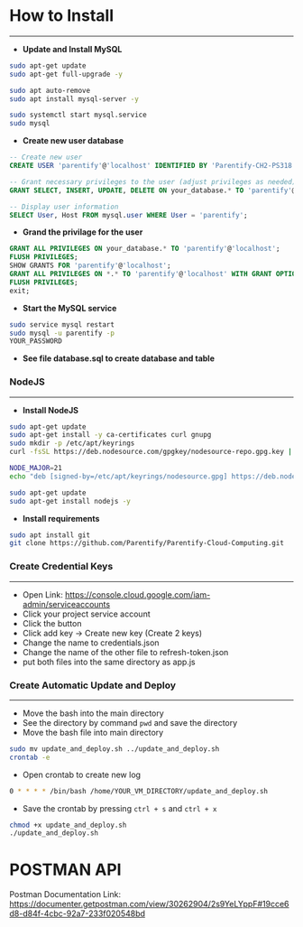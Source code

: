 # How to Install
---
- **Update and Install MySQL**
```bash
sudo apt-get update
sudo apt-get full-upgrade -y
```
```bash
sudo apt auto-remove
sudo apt install mysql-server -y
```
```bash
sudo systemctl start mysql.service
sudo mysql
```

- **Create new user database**
```sql
-- Create new user
CREATE USER 'parentify'@'localhost' IDENTIFIED BY 'Parentify-CH2-PS318';

-- Grant necessary privileges to the user (adjust privileges as needed)
GRANT SELECT, INSERT, UPDATE, DELETE ON your_database.* TO 'parentify'@'localhost';

-- Display user information
SELECT User, Host FROM mysql.user WHERE User = 'parentify';
```

- **Grand the privilage for the user**
```sql
GRANT ALL PRIVILEGES ON your_database.* TO 'parentify'@'localhost';
FLUSH PRIVILEGES;
SHOW GRANTS FOR 'parentify'@'localhost';
GRANT ALL PRIVILEGES ON *.* TO 'parentify'@'localhost' WITH GRANT OPTION;
FLUSH PRIVILEGES;
exit;
```

- **Start the MySQL service**
```bash
sudo service mysql restart
sudo mysql -u parentify -p 
YOUR_PASSWORD
```
- **See file database.sql to create database and table**


### NodeJS
---
- **Install NodeJS**
```bash
sudo apt-get update
sudo apt-get install -y ca-certificates curl gnupg
sudo mkdir -p /etc/apt/keyrings
curl -fsSL https://deb.nodesource.com/gpgkey/nodesource-repo.gpg.key | sudo gpg --dearmor -o /etc/apt/keyrings/nodesource.gpg

NODE_MAJOR=21
echo "deb [signed-by=/etc/apt/keyrings/nodesource.gpg] https://deb.nodesource.com/node_$NODE_MAJOR.x nodistro main" | sudo tee /etc/apt/sources.list.d/nodesource.list

sudo apt-get update
sudo apt-get install nodejs -y
```

- **Install requirements**
```bash
sudo apt install git
git clone https://github.com/Parentify/Parentify-Cloud-Computing.git
```

### Create Credential Keys
---
- Open Link: https://console.cloud.google.com/iam-admin/serviceaccounts
- Click your project service account
- Click the button
- Click add key -> Create new key (Create 2 keys)
- Change the name to credentials.json
- Change the name of the other file to refresh-token.json
- put both files into the same directory as app.js

### Create Automatic Update and Deploy
---
- Move the bash into the main directory
- See the directory by command `pwd` and save the directory
- Move the bash file into main directory
```bash
sudo mv update_and_deploy.sh ../update_and_deploy.sh
crontab -e
```

- Open crontab to create new log
```bash
0 * * * * /bin/bash /home/YOUR_VM_DIRECTORY/update_and_deploy.sh
```
- Save the crontab by pressing `ctrl + s` and `ctrl + x`
  
```bash
chmod +x update_and_deploy.sh
./update_and_deploy.sh
```

# POSTMAN API
Postman Documentation Link: https://documenter.getpostman.com/view/30262904/2s9YeLYppF#19cce6d8-d84f-4cbc-92a7-233f020548bd
